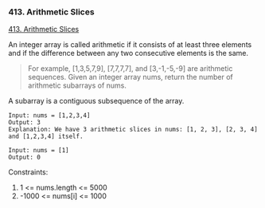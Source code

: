 ### 413. Arithmetic Slices
[413. Arithmetic Slices](https://leetcode.com/problems/arithmetic-slices/)

An integer array is called arithmetic if it consists of at least three elements and if the difference between any two consecutive elements is the same.

> For example, [1,3,5,7,9], [7,7,7,7], and [3,-1,-5,-9] are arithmetic sequences.
Given an integer array nums, return the number of arithmetic subarrays of nums.

A subarray is a contiguous subsequence of the array.

```
Input: nums = [1,2,3,4]
Output: 3
Explanation: We have 3 arithmetic slices in nums: [1, 2, 3], [2, 3, 4] and [1,2,3,4] itself.
```

```
Input: nums = [1]
Output: 0
```

Constraints:

1. 1 <= nums.length <= 5000
2. -1000 <= nums[i] <= 1000

